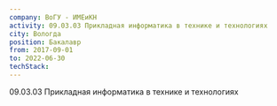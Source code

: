 ```yaml
---
company: ВоГУ - ИМЕиКН
activity: 09.03.03 Прикладная информатика в технике и технологиях
city: Вологда
position: Бакалавр
from: 2017-09-01
to: 2022-06-30
techStack:
---
```

09.03.03 Прикладная информатика в технике и технологиях
